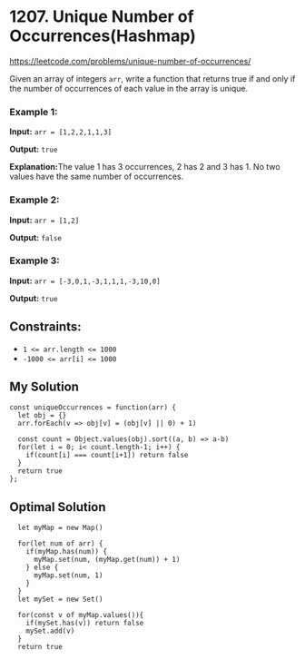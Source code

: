 # 1207. Unique Number of Occurrences(Hashmap)
https://leetcode.com/problems/unique-number-of-occurrences/

Given an array of integers `arr`, write a function that returns true if and only if the number of occurrences of each value in the array is unique.

### Example 1:

<b>Input:</b> `arr = [1,2,2,1,1,3]`


<b>Output:</b> `true`

<b>Explanation:</b>The value 1 has 3 occurrences, 2 has 2 and 3 has 1. No two values have the same number of occurrences.

### Example 2:

<b>Input:</b>  `arr = [1,2]`

<b>Output:</b> `false`

### Example 3:
<b>Input:</b> `arr = [-3,0,1,-3,1,1,1,-3,10,0]`

<b>Output:</b> `true`
 
## Constraints:

- `1 <= arr.length <= 1000`
- `-1000 <= arr[i] <= 1000`

## My Solution

````
const uniqueOccurrences = function(arr) {
  let obj = {}
  arr.forEach(v => obj[v] = (obj[v] || 0) + 1)
  
  const count = Object.values(obj).sort((a, b) => a-b)
  for(let i = 0; i< count.length-1; i++) {
    if(count[i] === count[i+1]) return false
  }
  return true
};
````

## Optimal Solution
````
  let myMap = new Map()
  
  for(let num of arr) {
    if(myMap.has(num)) {
      myMap.set(num, (myMap.get(num)) + 1)
    } else {
      myMap.set(num, 1)
    }
  }
  let mySet = new Set()
  
  for(const v of myMap.values()){
    if(mySet.has(v)) return false
    mySet.add(v)
  }
  return true
 ````

